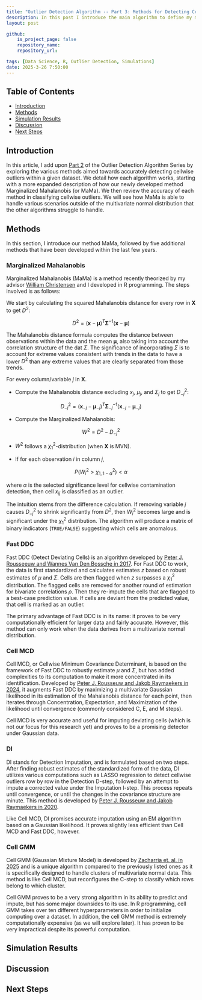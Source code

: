 ```yaml
---
title: "Outlier Detection Algorithm -- Part 3: Methods for Detecting Cellwise Outliers"
description: In this post I introduce the main algorithm to define my master's research project, called MaMa (for Marginalized Mahalanobis), as well as exploring how competing algorithms classify cellwise outliers compared to ours.
layout: post

github:
    is_project_page: false
    repository_name: 
    repository_url: 

tags: [Data Science, R, Outlier Detection, Simulations]
date: 2025-3-26 7:50:00
---
```


## Table of Contents
- [Introduction](#introduction)
- [Methods](#methods)
- [Simulation Results](#simulation-results)
- [Discussion](#discussion)
- [Next Steps](#next-steps)

## Introduction
In this article, I add upon [Part 2](/_posts/2025-2-21-MatrixOutlierTypes.md) of the Outlier Detection Algorithm Series by exploring the various methods aimed towards accurately detecting cellwise outliers within a given dataset. We detail how each algorithm works, starting with a more expanded description of how our newly developed method Marginalized Mahalanobis (or MaMa). We then review the accuracy of each method in classifying cellwise outliers. We will see how MaMa is able to handle various scenarios outside of the multivariate normal distribution that the other algorithms struggle to handle. 

## Methods

In this section, I introduce our method MaMa, followed by five additional methods that have been developed within the last few years. 

### Marginalized Mahalanobis

Marginalized Mahalanobis (MaMa) is a method recently theorized by my advisor [William Christensen](https://tofu.byu.edu/docs/index.html) and I developed in R programming. The steps involved is as follows:

We start by calculating the squared Mahalanobis distance for every row in $\textbf{X}$ to get $D^2$:

$$
\begin{equation}
D^2 = (\boldsymbol x - \boldsymbol\mu)^T \boldsymbol\Sigma^{-1} (\boldsymbol x - \boldsymbol\mu)
\end{equation}
$$

The Mahalanobis distance formula computes the distance between observations within the data and the mean $\boldsymbol\mu$, also taking into account the correlation structure of the dat $\Sigma$. The significance of incorporating $\Sigma$ is to account for extreme values consistent with trends in the data to have a lower $D^2$ than any extreme values that are clearly separated from those trends. 

For every column/variable $j$ in $\textbf{X}$.


- Compute the Mahalanobis distance excluding $x_j$, $\mu_j$, and $\Sigma_{j}$ to get $D_{-j}^2$:  

$$
\begin{equation}
D_{-j}^2 = (\boldsymbol{x}_{-j} - \boldsymbol{\mu}_{-j})^T \boldsymbol{\Sigma}_{-j}^{-1} (\boldsymbol{x}_{-j} - \boldsymbol{\mu}_{-j})
\end{equation}
$$

- Compute the Marginalized Mahalanobis:

$$
\begin{equation}
W^2 = D^2 - D_{-j}^2
\end{equation}
$$

- $W^2$ follows a $\chi_1^2$-distribution (when **X** is MVN).

- If for each observation $i$ in column $j$, 

$$
\begin{equation}
P(W_i^2 > \chi^2_{1, 1 - \alpha}) < \alpha
\end{equation}
$$

where $\alpha$ is the selected significance level for cellwise contamination detection, then cell $x_{ij}$ is classified as an outlier.

The intuition stems from the difference calculation. If removing variable $j$ causes $D_{-j}^2$ to shrink significantly from $D^2$, then $W_i^2$ becomes large and is significant under the $\chi^2_1$ distribution. The algorithm will produce a matrix of binary indicators (`TRUE/FALSE`) suggesting which cells are anomalous.

### Fast DDC

Fast DDC (Detect Deviating Cells) is an algorithm developed by [Peter J. Rousseeuw and Wannes Van Den Bossche in 2017](https://www.tandfonline.com/doi/full/10.1080/00401706.2017.1340909). For Fast DDC to work, the data is first standardized and calculates estimates $z$ based on robust estimates of $\mu$ and $\Sigma$. Cells are then flagged when $z$ surpasses a $\chi^2_1$ distribution. The flagged cells are removed for another round of estimation for bivariate correlations $\rho$. Then they re-impute the cells that are flagged to a best-case prediction value. If cells are deviant from the predicted value, that cell is marked as an outlier.

The primary advantage of Fast DDC is in its name: it proves to be very computationally efficient for larger data and fairly accurate. However, this method can only work when the data derives from a multivariate normal distribution. 

### Cell MCD

Cell MCD, or Cellwise Minimum Covariance Determinant, is based on the framework of Fast DDC to robustly estimate $\mu$ and $\Sigma$, but has added complexities to its computation to make it more concentrated in its identification. Developed by [Peter J. Rousseuw and Jakob Raymaekers in 2024](https://www.tandfonline.com/doi/full/10.1080/01621459.2023.2267777#abstract), it augments Fast DDC by maximizing a multivariate Gaussian likelihood in its estimation of the Mahalanobis distance for each point, then iterates through Concentration, Expectation, and Maximization of the likelihood until convergence (commonly considered C, E, and M steps).

Cell MCD is very accurate and useful for imputing deviating cells (which is not our focus for this research yet) and proves to be a promising detector under Gaussian data. 

### DI

DI stands for Detection Imputation, and is formulated based on two steps. After finding robust estimates of the standardized form of the data, DI utilizes various computations such as LASSO regression to detect cellwise outliers row by row in the Detection D-step, followed by an attempt to impute a corrected value under the Imputation I-step. This process repeats until convergence, or until the changes in the covariance structure are minute. This method is developed by [Peter J. Rousseuw and Jakob Raymaekers in 2020](https://jdssv.org/index.php/jdssv/article/view/18).

Like Cell MCD, DI promises accurate imputation using an EM algorithm based on a Gaussian likelihood. It proves slightly less efficient than Cell MCD and Fast DDC, however.  

### Cell GMM

Cell GMM (Gaussian Mixture Model) is developed by [Zacharria et. al. in 2025](https://www.researchgate.net/publication/383985298_Cellwise_outlier_detection_in_heterogeneous_populations) and is a unique algorithm compared to the previously listed ones as it is specifically designed to handle clusters of multivariate normal data. This method is like Cell MCD, but reconfigures the C-step to classify which rows belong to which cluster. 

Cell GMM proves to be a very strong algorithm in its ability to predict and impute, but has some major downsides to its use. In R programming, cell GMM takes over ten different hyperparameters in order to initialize computing over a dataset. In addition, the cell GMM method is extremely computationally expensive (as we will explore later). It has proven to be very impractical despite its powerful computation. 

## Simulation Results




## Discussion

## Next Steps



